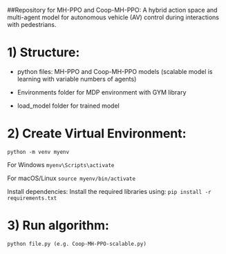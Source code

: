 ##Repository for MH-PPO and Coop-MH-PPO: A hybrid action space and multi-agent model for autonomous vehicle (AV) control during interactions with pedestrians.

# 1) Structure:
  - python files: MH-PPO and Coop-MH-PPO models (scalable model is learning with variable numbers of agents)
    
  - Environments folder for MDP environment with GYM library
    
  - load_model folder for trained model


# 2) Create Virtual Environment:
  ```python -m venv myenv ```
  
  For Windows
  ```myenv\Scripts\activate ```
  
  For macOS/Linux
  ```source myenv/bin/activate ```
  
  Install dependencies: Install the required libraries using:
  ```pip install -r requirements.txt ```

# 3) Run algorithm:
  ```python file.py (e.g. Coop-MH-PPO-scalable.py)```
  
